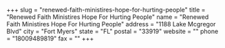+++
slug = "renewed-faith-ministires-hope-for-hurting-people"
title = "Renewed Faith Ministires Hope For Hurting People"
name = "Renewed Faith Ministires Hope For Hurting People"
address = "1188 Lake Mcgregor Blvd"
city = "Fort Myers"
state = "FL"
postal = "33919"
website = ""
phone = "18009489819"
fax = ""
+++
